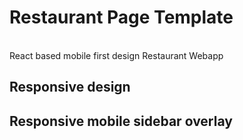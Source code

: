 # Restaurant Page Template
<br>
React based mobile first design Restaurant Webapp

## Responsive design
## Responsive mobile sidebar overlay